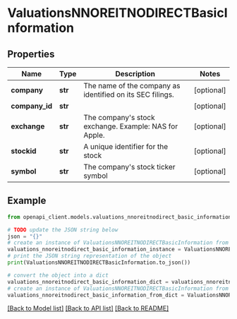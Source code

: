 # ValuationsNNOREITNODIRECTBasicInformation


## Properties

Name | Type | Description | Notes
------------ | ------------- | ------------- | -------------
**company** | **str** | The name of the company as identified on its SEC filings. | [optional] 
**company_id** | **str** |  | [optional] 
**exchange** | **str** | The company&#39;s stock exchange. Example: NAS for Apple. | [optional] 
**stockid** | **str** | A unique identifier for the stock | [optional] 
**symbol** | **str** | The company&#39;s stock ticker symbol | [optional] 

## Example

```python
from openapi_client.models.valuations_nnoreitnodirect_basic_information import ValuationsNNOREITNODIRECTBasicInformation

# TODO update the JSON string below
json = "{}"
# create an instance of ValuationsNNOREITNODIRECTBasicInformation from a JSON string
valuations_nnoreitnodirect_basic_information_instance = ValuationsNNOREITNODIRECTBasicInformation.from_json(json)
# print the JSON string representation of the object
print(ValuationsNNOREITNODIRECTBasicInformation.to_json())

# convert the object into a dict
valuations_nnoreitnodirect_basic_information_dict = valuations_nnoreitnodirect_basic_information_instance.to_dict()
# create an instance of ValuationsNNOREITNODIRECTBasicInformation from a dict
valuations_nnoreitnodirect_basic_information_from_dict = ValuationsNNOREITNODIRECTBasicInformation.from_dict(valuations_nnoreitnodirect_basic_information_dict)
```
[[Back to Model list]](../README.md#documentation-for-models) [[Back to API list]](../README.md#documentation-for-api-endpoints) [[Back to README]](../README.md)


